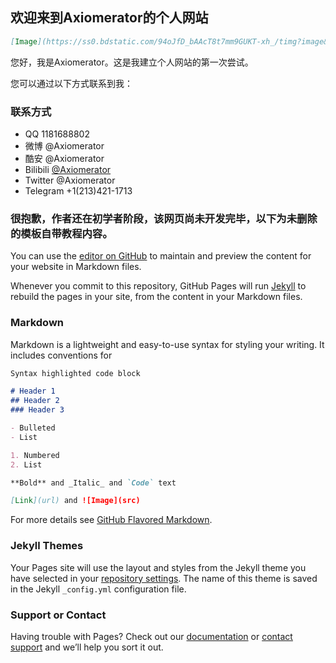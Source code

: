  ## 欢迎来到Axiomerator的个人网站


```markdown
[Image](https://ss0.bdstatic.com/94oJfD_bAAcT8t7mm9GUKT-xh_/timg?image&quality=100&size=b4000_4000&sec=1580723302&di=ee90415f4546ac36249402cc49e2580c&src=http://5b0988e595225.cdn.sohucs.com/q_70,c_zoom,w_640/images/20180430/6f2385badb53432e8e32f873d6f3601b.jpeg)
```

您好，我是Axiomerator。这是我建立个人网站的第一次尝试。

您可以通过以下方式联系到我：

### 联系方式
 - QQ 1181688802
 - 微博 @Axiomerator
 - 酷安 @Axiomerator
 - Bilibili [@Axiomerator](https://space.bilibili.com/26226300)
 - Twitter @Axiomerator
 - Telegram +1(213)421-1713



### 很抱歉，作者还在初学者阶段，该网页尚未开发完毕，以下为未删除的模板自带教程内容。

You can use the [editor on GitHub](https://github.com/Axiomerator/axiom.github.io/edit/master/index.md) to maintain and preview the content for your website in Markdown files.

Whenever you commit to this repository, GitHub Pages will run [Jekyll](https://jekyllrb.com/) to rebuild the pages in your site, from the content in your Markdown files.

### Markdown

Markdown is a lightweight and easy-to-use syntax for styling your writing. It includes conventions for

```markdown
Syntax highlighted code block

# Header 1
## Header 2
### Header 3

- Bulleted
- List

1. Numbered
2. List

**Bold** and _Italic_ and `Code` text

[Link](url) and ![Image](src)
```

For more details see [GitHub Flavored Markdown](https://guides.github.com/features/mastering-markdown/).

### Jekyll Themes

Your Pages site will use the layout and styles from the Jekyll theme you have selected in your [repository settings](https://github.com/Axiomerator/axiom.github.io/settings). The name of this theme is saved in the Jekyll `_config.yml` configuration file.

### Support or Contact

Having trouble with Pages? Check out our [documentation](https://help.github.com/categories/github-pages-basics/) or [contact support](https://github.com/contact) and we’ll help you sort it out.

